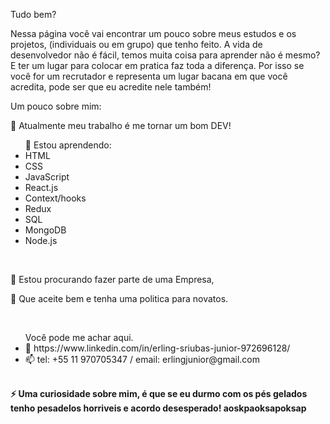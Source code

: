 Tudo bem?

Nessa página você vai encontrar um pouco sobre meus estudos e os projetos, (individuais  ou em grupo) que tenho feito.
A vida de desenvolvedor não é fácil, temos muita coisa para aprender não é mesmo? E ter um lugar para colocar em pratica
faz toda a diferença.
Por isso se você for um recrutador e representa um lugar bacana em que você acredita, pode ser que eu acredite nele também!

Um pouco sobre mim:

🔭 Atualmente meu trabalho é me tornar um bom DEV!

<ul>🌱 Estou aprendendo:
  <li>HTML</li>
  <li>CSS</li>
  <li>JavaScript</li>
  <li>React.js</li>
  <li>Context/hooks</li>
  <li>Redux</li>
  <li>SQL</li>
  <li>MongoDB</li>
  <li>Node.js</li>
</ul></br>
<p>👯 Estou procurando fazer parte de uma Empresa,</p>
<p>🤔 Que aceite bem e tenha uma politica para novatos.</p></br>
<ul> Você pode me achar aqui.
  <li>💬 https://www.linkedin.com/in/erling-sriubas-junior-972696128/</li>
  <li>📫 tel: +55 11 970705347 / email: erlingjunior@gmail.com</li>
  </ul></br>
<strong>⚡ Uma curiosidade sobre mim, é que se eu durmo com os pés gelados
  tenho pesadelos horriveis e acordo desesperado! aoskpaoksapoksap</strong>


